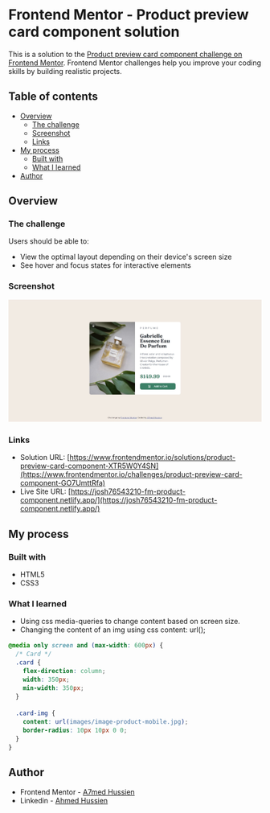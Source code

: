 # Frontend Mentor - Product preview card component solution

This is a solution to the [Product preview card component challenge on Frontend Mentor](https://www.frontendmentor.io/challenges/product-preview-card-component-GO7UmttRfa). Frontend Mentor challenges help you improve your coding skills by building realistic projects.

## Table of contents

- [Overview](#overview)
  - [The challenge](#the-challenge)
  - [Screenshot](#screenshot)
  - [Links](#links)
- [My process](#my-process)
  - [Built with](#built-with)
  - [What I learned](#what-i-learned)
- [Author](#author)

## Overview

### The challenge

Users should be able to:

- View the optimal layout depending on their device's screen size
- See hover and focus states for interactive elements

### Screenshot

![Screenshot](./images/Screenshot.jpeg)

### Links

- Solution URL: [https://www.frontendmentor.io/solutions/product-preview-card-component-XTR5W0Y4SN](https://www.frontendmentor.io/challenges/product-preview-card-component-GO7UmttRfa)
- Live Site URL: [https://josh76543210-fm-product-component.netlify.app/](https://josh76543210-fm-product-component.netlify.app/)

## My process

### Built with

- HTML5
- CSS3

### What I learned

- Using css media-queries to change content based on screen size.
- Changing the content of an img using css content: url();

```css
@media only screen and (max-width: 600px) {
  /* Card */
  .card {
    flex-direction: column;
    width: 350px;
    min-width: 350px;
  }

  .card-img {
    content: url(images/image-product-mobile.jpg);
    border-radius: 10px 10px 0 0;
  }
}
```

## Author

- Frontend Mentor - [A7med Hussien](https://www.frontendmentor.io/profile/Eng-Ahmed-Hussien)
- Linkedin - [Ahmed Hussien](https://www.linkedin.com/in/ahmed-hussien-front-end-developer/)
